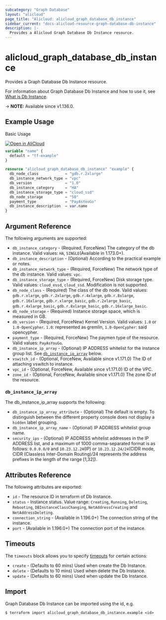 ```yaml
---
subcategory: "Graph Database"
layout: "alicloud"
page_title: "Alicloud: alicloud_graph_database_db_instance"
sidebar_current: "docs-alicloud-resource-graph-database-db-instance"
description: |-
  Provides a Alicloud Graph Database Db Instance resource.
---
```


# alicloud_graph_database_db_instance

Provides a Graph Database Db Instance resource.

For information about Graph Database Db Instance and how to use it, see [What is Db Instance](https://www.alibabacloud.com/help/en/graph-compute/latest/placeholder).

-> **NOTE:** Available since v1.136.0.

## Example Usage

Basic Usage

<div style="display: block;margin-bottom: 40px;"><div class="oics-button" style="float: right;position: absolute;margin-bottom: 10px;">
  <a href="https://api.aliyun.com/terraform?resource=alicloud_graph_database_db_instance&exampleId=703d51a5-0232-e3ef-2323-33f25db64b34f9b8dd08&activeTab=example&spm=docs.r.graph_database_db_instance.0.703d51a502&intl_lang=EN_US" target="_blank">
    <img alt="Open in AliCloud" src="https://img.alicdn.com/imgextra/i1/O1CN01hjjqXv1uYUlY56FyX_!!6000000006049-55-tps-254-36.svg" style="max-height: 44px; max-width: 100%;">
  </a>
</div></div>

```terraform
variable "name" {
  default = "tf-example"
}

resource "alicloud_graph_database_db_instance" "example" {
  db_node_class            = "gdb.r.2xlarge"
  db_instance_network_type = "vpc"
  db_version               = "1.0"
  db_instance_category     = "HA"
  db_instance_storage_type = "cloud_ssd"
  db_node_storage          = "50"
  payment_type             = "PayAsYouGo"
  db_instance_description  = var.name
}
```

## Argument Reference

The following arguments are supported:

* `db_instance_category` - (Required, ForceNew) The category of the db instance. Valid values: `HA`, `SINGLE`(Available in 1.173.0+).
* `db_instance_description` - (Optional) According to the practical example or notes.
* `db_instance_network_type` - (Required, ForceNew) The network type of the db instance. Valid values: `vpc`.
* `db_instance_storage_type` - (Required, ForceNew) Disk storage type. Valid values: `cloud_essd`, `cloud_ssd`. Modification is not supported.
* `db_node_class` - (Required) The class of the db node. Valid values: `gdb.r.xlarge`, `gdb.r.2xlarge`, `gdb.r.4xlarge`, `gdb.r.8xlarge`, `gdb.r.16xlarge`, `gdb.r.xlarge_basic`, `gdb.r.2xlarge_basic`, `gdb.r.4xlarge_basic`, `gdb.r.8xlarge_basic`, `gdb.r.16xlarge_basic`.
* `db_node_storage` - (Required) Instance storage space, which is measured in GB.
* `db_version` - (Required, ForceNew) Kernel Version. Valid values: `1.0` or `1.0-OpenCypher`. `1.0`: represented as gremlin, `1.0-OpenCypher`: said opencypher.
* `payment_type` - (Required, ForceNew) The paymen type of the resource. Valid values: `PayAsYouGo`.
* `db_instance_ip_array` - (Optional) IP ADDRESS whitelist for the instance group list. See [`db_instance_ip_array`](#db_instance_ip_array) below.
* `vswitch_id` - (Optional, ForceNew, Available since v1.171.0) The ID of attaching vswitch to instance.
* `vpc_id` - (Optional, ForceNew, Available since v1.171.0) ID of the VPC.
* `zone_id` - (Optional, ForceNew, Available since v1.171.0) The zone ID of the resource.

### `db_instance_ip_array`

The db_instance_ip_array supports the following:

* `db_instance_ip_array_attribute` - (Optional) The default is empty. To distinguish between the different property console does not display a `hidden` label grouping.
* `db_instance_ip_array_name` - (Optional) IP ADDRESS whitelist group name.
* `security_ips` - (Optional) IP ADDRESS whitelist addresses in the IP ADDRESS list, and a maximum of 1000 comma-separated format is as follows: `0.0.0.0/0` and `10.23.12.24`(IP) or `10.23.12.24/24`(CIDR mode, CIDR (Classless Inter-Domain Routing)/24 represents the address prefixes in the length of the range [1,32]).

## Attributes Reference

The following attributes are exported:

* `id` - The resource ID in terraform of Db Instance.
* `status` - Instance status. Value range: `Creating`, `Running`, `Deleting`, `Rebooting`, `DBInstanceClassChanging`, `NetAddressCreating` and `NetAddressDeleting`.
* `connection_string` - (Available in 1.196.0+)  The connection string of the instance.
* `port` - (Available in 1.196.0+) The connection port of the instance.

## Timeouts

The `timeouts` block allows you to specify [timeouts](https://developer.hashicorp.com/terraform/language/resources/syntax#operation-timeouts) for certain actions:

* `create` - (Defaults to 60 mins) Used when create the Db Instance.
* `delete` - (Defaults to 10 mins) Used when delete the Db Instance.
* `update` - (Defaults to 60 mins) Used when update the Db Instance.

## Import

Graph Database Db Instance can be imported using the id, e.g.

```shell
$ terraform import alicloud_graph_database_db_instance.example <id>
```
